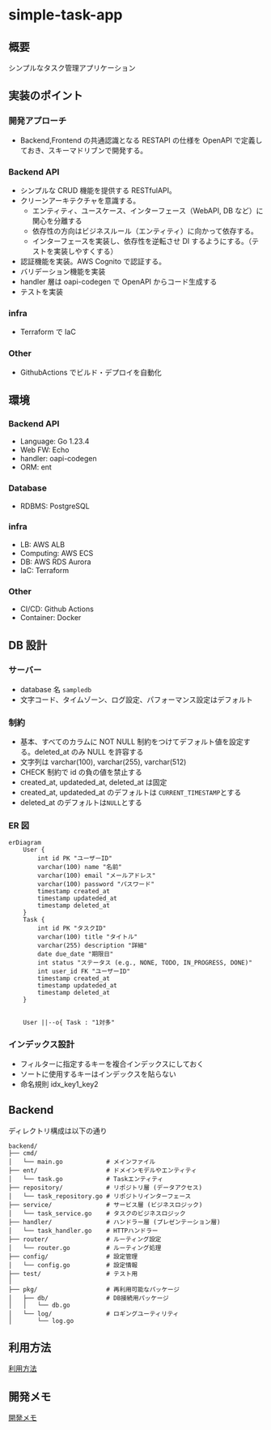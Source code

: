 # simple-task-app

## 概要

シンプルなタスク管理アプリケーション

## 実装のポイント

### 開発アプローチ

- Backend,Frontend の共通認識となる RESTAPI の仕様を OpenAPI で定義しておき、スキーマドリブンで開発する。

### Backend API

- シンプルな CRUD 機能を提供する RESTfulAPI。
- クリーンアーキテクチャを意識する。
  - エンティティ、ユースケース、インターフェース（WebAPI, DB など）に関心を分離する
  - 依存性の方向はビジネスルール（エンティティ）に向かって依存する。
  - インターフェースを実装し、依存性を逆転させ DI するようにする。（テストを実装しやすくする）
- 認証機能を実装。AWS Cognito で認証する。
- バリデーション機能を実装
- handler 層は oapi-codegen で OpenAPI からコード生成する
- テストを実装

### infra

- Terraform で IaC

### Other

- GithubActions でビルド・デプロイを自動化

## 環境

### Backend API

- Language: Go 1.23.4
- Web FW: Echo
- handler: oapi-codegen
- ORM: ent

### Database

- RDBMS: PostgreSQL

### infra

- LB: AWS ALB
- Computing: AWS ECS
- DB: AWS RDS Aurora
- IaC: Terraform

### Other

- CI/CD: Github Actions
- Container: Docker

## DB 設計

### サーバー

- database 名 `sampledb`
- 文字コード、タイムゾーン、ログ設定、パフォーマンス設定はデフォルト

### 制約

- 基本、すべてのカラムに NOT NULL 制約をつけてデフォルト値を設定する。deleted_at のみ NULL を許容する
- 文字列は varchar(100), varchar(255), varchar(512)
- CHECK 制約で id の負の値を禁止する
- created_at, updateded_at, deleted_at は固定
- created_at, updateded_at のデフォルトは `CURRENT_TIMESTAMP`とする
- deleted_at のデフォルトは`NULL`とする

### ER 図

```mermaid
erDiagram
    User {
        int id PK "ユーザーID"
        varchar(100) name "名前"
        varchar(100) email "メールアドレス"
        varchar(100) password "パスワード"
        timestamp created_at
        timestamp updateded_at
        timestamp deleted_at
    }
    Task {
        int id PK "タスクID"
        varchar(100) title "タイトル"
        varchar(255) description "詳細"
        date due_date "期限日"
        int status "ステータス (e.g., NONE, TODO, IN_PROGRESS, DONE)"
        int user_id FK "ユーザーID"
        timestamp created_at
        timestamp updateded_at
        timestamp deleted_at
    }


    User ||--o{ Task : "1対多"
```

### インデックス設計

- フィルターに指定するキーを複合インデックスにしておく
- ソートに使用するキーはインデックスを貼らない
- 命名規則 idx_key1_key2

## Backend

ディレクトリ構成は以下の通り

```
backend/
├── cmd/
│   └── main.go            # メインファイル
├── ent/                   # ドメインモデルやエンティティ
│   └── task.go            # Taskエンティティ
├── repository/            # リポジトリ層 (データアクセス)
│   └── task_repository.go # リポジトリインターフェース
├── service/               # サービス層 (ビジネスロジック)
│   └── task_service.go    # タスクのビジネスロジック
├── handler/               # ハンドラー層 (プレゼンテーション層)
│   └── task_handler.go    # HTTPハンドラー
├── router/                # ルーティング設定
│   └── router.go          # ルーティング処理
├── config/                # 設定管理
│   └── config.go          # 設定情報
├── test/                  # テスト用
│
├── pkg/                   # 再利用可能なパッケージ
│   ├── db/                # DB接続用パッケージ
│   │   └── db.go
│   └── log/               # ロギングユーティリティ
│       └── log.go
```

## 利用方法

[利用方法](docs/note.md)

## 開発メモ

[開発メモ](docs/note.md)
